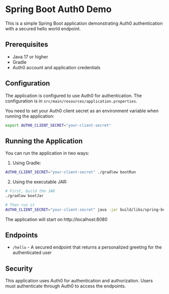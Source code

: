 # Spring Boot Auth0 Demo

This is a simple Spring Boot application demonstrating Auth0 authentication with a secured hello world endpoint.

## Prerequisites

- Java 17 or higher
- Gradle
- Auth0 account and application credentials

## Configuration

The application is configured to use Auth0 for authentication. The configuration is in `src/main/resources/application.properties`.

You need to set your Auth0 client secret as an environment variable when running the application:

```bash
export AUTH0_CLIENT_SECRET="your-client-secret"
```

## Running the Application

You can run the application in two ways:

1. Using Gradle:
```bash
AUTH0_CLIENT_SECRET="your-client-secret" ./gradlew bootRun
```

2. Using the executable JAR:
```bash
# First, build the JAR
./gradlew bootJar

# Then run it
AUTH0_CLIENT_SECRET="your-client-secret" java -jar build/libs/spring-boot-okta-demo-0.0.1-SNAPSHOT.jar
```

The application will start on http://localhost:8080

## Endpoints

- `/hello` - A secured endpoint that returns a personalized greeting for the authenticated user

## Security

This application uses Auth0 for authentication and authorization. Users must authenticate through Auth0 to access the endpoints.
